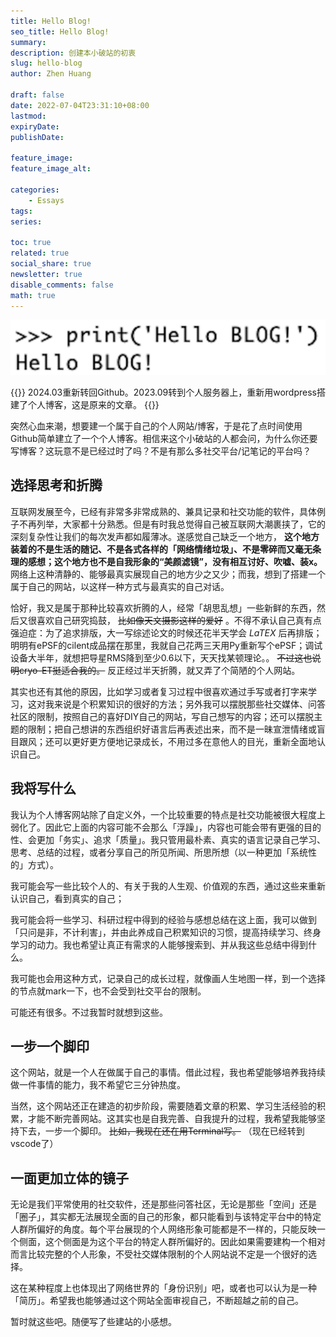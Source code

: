 ```yaml
---
title: Hello Blog!
seo_title: Hello Blog!
summary: 
description: 创建本小破站的初衷
slug: hello-blog
author: Zhen Huang

draft: false
date: 2022-07-04T23:31:10+08:00
lastmod: 
expiryDate: 
publishDate: 

feature_image:
feature_image_alt: 

categories:
    - Essays
tags:
series:

toc: true
related: true
social_share: true
newsletter: true
disable_comments: false
math: true
---
```

![hello-blog](./images/hello-blog.png#small)

{{<notice info>}}
2024.03重新转回Github。2023.09转到个人服务器上，重新用wordpress搭建了个人博客，这是原来的文章。
{{</notice>}}

突然心血来潮，想要建一个属于自己的个人网站/博客，于是花了点时间使用Github简单建立了一个个人博客。相信来这个小破站的人都会问，为什么你还要写博客？这玩意不是已经过时了吗？不是有那么多社交平台/记笔记的平台吗？

## 选择思考和折腾

互联网发展至今，已经有非常多非常成熟的、兼具记录和社交功能的软件，具体例子不再列举，大家都十分熟悉。但是有时我总觉得自己被互联网大潮裹挟了，它的深刻复杂性让我们的每次发声都如履薄冰。遂感觉自己缺乏一个地方， **这个地方装着的不是生活的随记、不是各式各样的「网络情绪垃圾」、不是零碎而又毫无条理的感想；这个地方也不是自我形象的“美颜滤镜”，没有相互讨好、吹嘘、装x。** 网络上这种清静的、能够最真实展现自己的地方少之又少；而我，想到了搭建一个属于自己的网站，以这样一种方式与最真实的自己对话。

恰好，我又是属于那种比较喜欢折腾的人，经常「胡思乱想」一些新鲜的东西，然后又很喜欢自己研究捣鼓， ~~比如像天文摄影这样的爱好~~ 。不得不承认自己真有点强迫症：为了追求排版，大一写综述论文的时候还花半天学会 $LaTEX$ 后再排版；明明有ePSF的cilent成品摆在那里，我就自己花两三天用Py重新写个ePSF；调试设备大半年，就想把导星RMS降到至少0.6以下，天天找某顿理论。。 ~~不过这也说明cryo-ET挺适合我的。~~ 反正经过半天折腾，就又弄了个简陋的个人网站。

其实也还有其他的原因，比如学习或者复习过程中很喜欢通过手写或者打字来学习，这对我来说是个积累知识的很好的方法；另外我可以摆脱那些社交媒体、问答社区的限制，按照自己的喜好DIY自己的网站，写自己想写的内容；还可以摆脱主题的限制；把自己想讲的东西组织好语言后再表述出来，而不是一昧宣泄情绪或盲目跟风；还可以更好更方便地记录成长，不用过多在意他人的目光，重新全面地认识自己。

## 我将写什么

我认为个人博客网站除了自定义外，一个比较重要的特点是社交功能被很大程度上弱化了。因此它上面的内容可能不会那么「浮躁」，内容也可能会带有更强的目的性、会更加「务实」、追求「质量」。我只管用最朴素、真实的语言记录自己学习、思考、总结的过程，或者分享自己的所见所闻、所思所想（以一种更加「系统性的」方式）。

我可能会写一些比较个人的、有关于我的人生观、价值观的东西，通过这些来重新认识自己，看到真实的自己；

我可能会将一些学习、科研过程中得到的经验与感想总结在这上面，我可以做到「只问是非，不计利害」，并由此养成自己积累知识的习惯，提高持续学习、终身学习的动力。我也希望让真正有需求的人能够搜索到、并从我这些总结中得到什么。

我可能也会用这种方式，记录自己的成长过程，就像画人生地图一样，到一个选择的节点就mark一下，也不会受到社交平台的限制。

可能还有很多。不过我暂时就想到这些。

## 一步一个脚印

这个网站，就是一个人在做属于自己的事情。借此过程，我也希望能够培养我持续做一件事情的能力，我不希望它三分钟热度。

当然，这个网站还正在建造的初步阶段，需要随着文章的积累、学习生活经验的积累，才能不断完善网站。这其实也是自我完善、自我提升的过程，我希望我能够坚持下去，一步一个脚印。 ~~比如，我现在还在用Terminal写。~~ （现在已经转到vscode了）

## 一面更加立体的镜子

无论是我们平常使用的社交软件，还是那些问答社区，无论是那些「空间」还是「圈子」，其实都无法展现全面的自己的形象，都只能看到与该特定平台中的特定人群所偏好的角度。每个平台展现的个人网络形象可能都是不一样的，只能反映一个侧面，这个侧面是为这个平台的特定人群所偏好的。因此如果需要建构一个相对而言比较完整的个人形象，不受社交媒体限制的个人网站说不定是一个很好的选择。

这在某种程度上也体现出了网络世界的「身份识别」吧，或者也可以认为是一种「简历」。希望我也能够通过这个网站全面审视自己，不断超越之前的自己。

暂时就这些吧。随便写了些建站的小感想。
